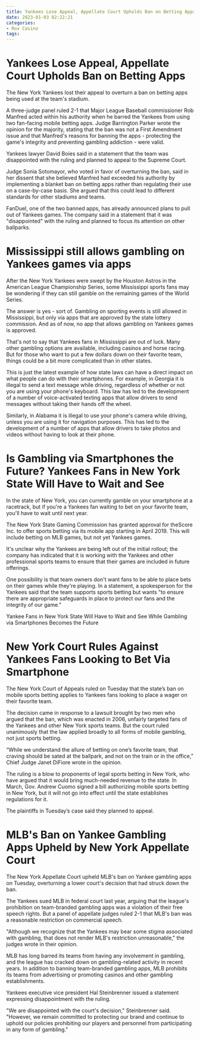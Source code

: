```yaml
---
title: Yankees Lose Appeal, Appellate Court Upholds Ban on Betting Apps
date: 2023-01-03 02:22:21
categories:
- Rox Casino
tags:
---
```



#  Yankees Lose Appeal, Appellate Court Upholds Ban on Betting Apps

The New York Yankees lost their appeal to overturn a ban on betting apps being used at the team's stadium.

A three-judge panel ruled 2-1 that Major League Baseball commissioner Rob Manfred acted within his authority when he barred the Yankees from using two fan-facing mobile betting apps. Judge Barrington Parker wrote the opinion for the majority, stating that the ban was not a First Amendment issue and that Manfred's reasons for banning the apps - protecting the game's integrity and preventing gambling addiction - were valid.

Yankees lawyer David Boies said in a statement that the team was disappointed with the ruling and planned to appeal to the Supreme Court.

Judge Sonia Sotomayor, who voted in favor of overturning the ban, said in her dissent that she believed Manfred had exceeded his authority by implementing a blanket ban on betting apps rather than regulating their use on a case-by-case basis. She argued that this could lead to different standards for other stadiums and teams.

FanDuel, one of the two banned apps, has already announced plans to pull out of Yankees games. The company said in a statement that it was "disappointed" with the ruling and planned to focus its attention on other ballparks.

#  Mississippi still allows gambling on Yankees games via apps

After the New York Yankees were swept by the Houston Astros in the American League Championship Series, some Mississippi sports fans may be wondering if they can still gamble on the remaining games of the World Series.

The answer is yes - sort of. Gambling on sporting events is still allowed in Mississippi, but only via apps that are approved by the state lottery commission. And as of now, no app that allows gambling on Yankees games is approved.

That's not to say that Yankees fans in Mississippi are out of luck. Many other gambling options are available, including casinos and horse racing. But for those who want to put a few dollars down on their favorite team, things could be a bit more complicated than in other states.




This is just the latest example of how state laws can have a direct impact on what people can do with their smartphones. For example, in Georgia it is illegal to send a text message while driving, regardless of whether or not you are using your phone's keyboard. This law has led to the development of a number of voice-activated texting apps that allow drivers to send messages without taking their hands off the wheel.

Similarly, in Alabama it is illegal to use your phone's camera while driving, unless you are using it for navigation purposes. This has led to the development of a number of apps that allow drivers to take photos and videos without having to look at their phone.

#  Is Gambling via Smartphones the Future? Yankees Fans in New York State Will Have to Wait and See

In the state of New York, you can currently gamble on your smartphone at a racetrack, but if you're a Yankees fan waiting to bet on your favorite team, you'll have to wait until next year.

The New York State Gaming Commission has granted approval for theScore Inc. to offer sports betting via its mobile app starting in April 2019. This will include betting on MLB games, but not yet Yankees games.

It's unclear why the Yankees are being left out of the initial rollout; the company has indicated that it is working with the Yankees and other professional sports teams to ensure that their games are included in future offerings.

One possibility is that team owners don't want fans to be able to place bets on their games while they're playing. In a statement, a spokesperson for the Yankees said that the team supports sports betting but wants "to ensure there are appropriate safeguards in place to protect our fans and the integrity of our game."


 Yankee Fans in New York State Will Have to Wait and See While Gambling via Smartphones Becomes the Future

#  New York Court Rules Against Yankees Fans Looking to Bet Via Smartphone

The New York Court of Appeals ruled on Tuesday that the state’s ban on mobile sports betting applies to Yankees fans looking to place a wager on their favorite team.

The decision came in response to a lawsuit brought by two men who argued that the ban, which was enacted in 2006, unfairly targeted fans of the Yankees and other New York sports teams. But the court ruled unanimously that the law applied broadly to all forms of mobile gambling, not just sports betting.

“While we understand the allure of betting on one’s favorite team, that craving should be sated at the ballpark, and not on the train or in the office,” Chief Judge Janet DiFiore wrote in the opinion.

The ruling is a blow to proponents of legal sports betting in New York, who have argued that it would bring much-needed revenue to the state. In March, Gov. Andrew Cuomo signed a bill authorizing mobile sports betting in New York, but it will not go into effect until the state establishes regulations for it.

The plaintiffs in Tuesday’s case said they planned to appeal.

#  MLB's Ban on Yankee Gambling Apps Upheld by New York Appellate Court

The New York Appellate Court upheld MLB's ban on Yankee gambling apps on Tuesday, overturning a lower court's decision that had struck down the ban.

The Yankees sued MLB in federal court last year, arguing that the league's prohibition on team-branded gambling apps was a violation of their free speech rights. But a panel of appellate judges ruled 2-1 that MLB's ban was a reasonable restriction on commercial speech.

"Although we recognize that the Yankees may bear some stigma associated with gambling, that does not render MLB's restriction unreasonable," the judges wrote in their opinion.

MLB has long barred its teams from having any involvement in gambling, and the league has cracked down on gambling-related activity in recent years. In addition to banning team-branded gambling apps, MLB prohibits its teams from advertising or promoting casinos and other gambling establishments.

Yankees executive vice president Hal Steinbrenner issued a statement expressing disappointment with the ruling.

"We are disappointed with the court's decision," Steinbrenner said. "However, we remain committed to protecting our brand and continue to uphold our policies prohibiting our players and personnel from participating in any form of gambling."